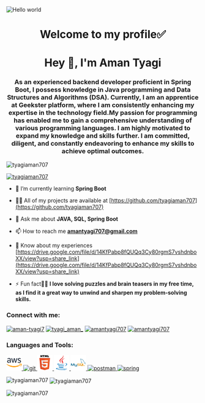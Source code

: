 <img src="https://raw.githubusercontent.com/sagar-viradiya/sagar-viradiya/master/resources/banner.png" alt="Hello world">

<p align="center">
  <h1 align="center"> Welcome to my profile✅
</p>


<h1 align="center">Hey 👋, I'm Aman Tyagi</h1>
<h3 align="center">As an experienced backend developer proficient in Spring Boot, I possess knowledge in Java programming and Data Structures and Algorithms (DSA). Currently, I am an apprentice at Geekster platform, where I am consistently enhancing my expertise in the technology field.My passion for programming has enabled me to gain a comprehensive understanding of various programming languages. I am highly motivated to expand my knowledge and skills further. I am committed, diligent, and constantly endeavoring to enhance my skills to achieve optimal outcomes.</h3>

<p align="left"> <img src="https://komarev.com/ghpvc/?username=tyagiaman707&label=Profile%20views&color=0e75b6&style=flat" alt="tyagiaman707" /> </p>

<p align="left"> <a href="https://github.com/ryo-ma/github-profile-trophy"><img src="https://github-profile-trophy.vercel.app/?username=tyagiaman707" alt="tyagiaman707" /></a> </p>

- 🌱 I’m currently learning **Spring Boot**

- 👨‍💻 All of my projects are available at [https://github.com/tyagiaman707](https://github.com/tyagiaman707)

- 💬 Ask me about **JAVA, SQL, Spring Boot**

- 📫 How to reach me **amantyagi707@gmail.com**

- 📄 Know about my experiences [https://drive.google.com/file/d/14KfPabp8fQUQq3Cy80rgmS7vshdnboXX/view?usp=share_link](https://drive.google.com/file/d/14KfPabp8fQUQq3Cy80rgmS7vshdnboXX/view?usp=share_link)

- ⚡ Fun fact🐱‍🏍 **I love solving puzzles and brain teasers in my free time, as I find it a great way to unwind and sharpen my problem-solving skills.**

<h3 align="left">Connect with me:</h3>
<p align="left">
<a href="https://linkedin.com/in/aman-tyagi7" target="blank"><img align="center" src="https://raw.githubusercontent.com/rahuldkjain/github-profile-readme-generator/master/src/images/icons/Social/linked-in-alt.svg" alt="aman-tyagi7" height="30" width="40" /></a>
<a href="https://instagram.com/tyagi_aman_" target="blank"><img align="center" src="https://raw.githubusercontent.com/rahuldkjain/github-profile-readme-generator/master/src/images/icons/Social/instagram.svg" alt="tyagi_aman_" height="30" width="40" /></a>
<a href="https://www.hackerrank.com/amantyagi707" target="blank"><img align="center" src="https://raw.githubusercontent.com/rahuldkjain/github-profile-readme-generator/master/src/images/icons/Social/hackerrank.svg" alt="amantyagi707" height="30" width="40" /></a>
<a href="https://www.leetcode.com/amantyagi707" target="blank"><img align="center" src="https://raw.githubusercontent.com/rahuldkjain/github-profile-readme-generator/master/src/images/icons/Social/leet-code.svg" alt="amantyagi707" height="30" width="40" /></a>
</p>

<h3 align="left">Languages and Tools:</h3>
<p align="left"> <a href="https://aws.amazon.com" target="_blank" rel="noreferrer"> <img src="https://raw.githubusercontent.com/devicons/devicon/master/icons/amazonwebservices/amazonwebservices-original-wordmark.svg" alt="aws" width="40" height="40"/> </a> <a href="https://git-scm.com/" target="_blank" rel="noreferrer"> <img src="https://www.vectorlogo.zone/logos/git-scm/git-scm-icon.svg" alt="git" width="40" height="40"/> </a> <a href="https://www.w3.org/html/" target="_blank" rel="noreferrer"> <img src="https://raw.githubusercontent.com/devicons/devicon/master/icons/html5/html5-original-wordmark.svg" alt="html5" width="40" height="40"/> </a> <a href="https://www.java.com" target="_blank" rel="noreferrer"> <img src="https://raw.githubusercontent.com/devicons/devicon/master/icons/java/java-original.svg" alt="java" width="40" height="40"/> </a> <a href="https://www.mysql.com/" target="_blank" rel="noreferrer"> <img src="https://raw.githubusercontent.com/devicons/devicon/master/icons/mysql/mysql-original-wordmark.svg" alt="mysql" width="40" height="40"/> </a> <a href="https://postman.com" target="_blank" rel="noreferrer"> <img src="https://www.vectorlogo.zone/logos/getpostman/getpostman-icon.svg" alt="postman" width="40" height="40"/> </a> <a href="https://spring.io/" target="_blank" rel="noreferrer"> <img src="https://www.vectorlogo.zone/logos/springio/springio-icon.svg" alt="spring" width="40" height="40"/> </a> </p>

<p><img align="left" src="https://github-readme-stats.vercel.app/api/top-langs?username=tyagiaman707&show_icons=true&locale=en&layout=compact" alt="tyagiaman707" /></p>

<p>&nbsp;<img align="center" src="https://github-readme-stats.vercel.app/api?username=tyagiaman707&show_icons=true&locale=en" alt="tyagiaman707" /></p>

<p><img align="center" src="https://github-readme-streak-stats.herokuapp.com/?user=tyagiaman707&" alt="tyagiaman707" /></p>
